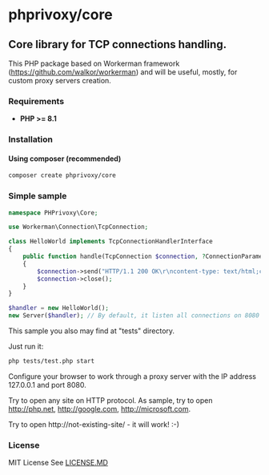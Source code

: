 # phprivoxy/core
## Core library for TCP connections handling.

This PHP package based on Workerman framework (https://github.com/walkor/workerman) and will be useful, mostly, for custom proxy servers creation.

### Requirements 
- **PHP >= 8.1**

### Installation
#### Using composer (recommended)
```bash
composer create phprivoxy/core
```

### Simple sample

```php
namespace PHPrivoxy\Core;

use Workerman\Connection\TcpConnection;

class HelloWorld implements TcpConnectionHandlerInterface
{
    public function handle(TcpConnection $connection, ?ConnectionParameters $connectionParameters = null): void
    {
        $connection->send("HTTP/1.1 200 OK\r\ncontent-type: text/html;charset=UTF8\r\n\r\n" . 'Hello, world!');
        $connection->close();
    }
}

$handler = new HelloWorld();
new Server($handler); // By default, it listen all connections on 8080 port.
```

This sample you also may find at "tests" directory.

Just run it:
```bash
php tests/test.php start
```

Configure your browser to work through a proxy server with the IP address 127.0.0.1 and port 8080.

Try to open any site on HTTP protocol. As sample, try to open http://php.net, http://google.com, http://microsoft.com.

Try to open http://not-existing-site/ - it will work! :-)

### License
MIT License See [LICENSE.MD](LICENSE.MD)
